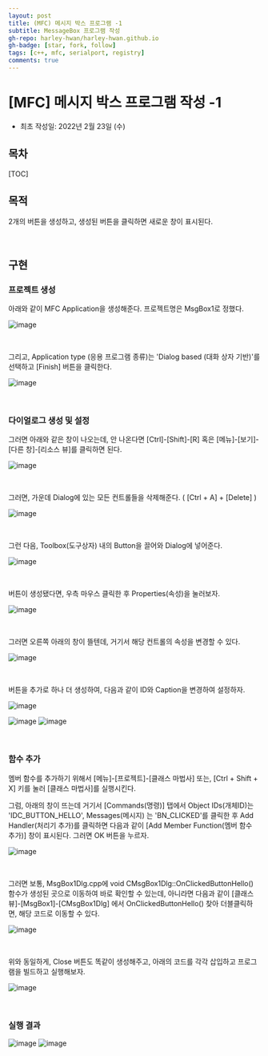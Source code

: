 ```yaml
---
layout: post
title: (MFC) 메시지 박스 프로그램 -1
subtitle: MessageBox 프로그램 작성
gh-repo: harley-hwan/harley-hwan.github.io
gh-badge: [star, fork, follow]
tags: [c++, mfc, serialport, registry]
comments: true
---
```


# [MFC] 메시지 박스 프로그램 작성 -1

- 최초 작성일: 2022년 2월 23일 (수)

## 목차

[TOC]

## 목적

2개의 버튼을 생성하고, 생성된 버튼을 클릭하면 새로운 창이 표시된다.

<br/>

## 구현

### 프로젝트 생성

아래와 같이 MFC Application을 생성해준다. 프로젝트명은 MsgBox1로 정했다.

![image](https://user-images.githubusercontent.com/68185569/155261077-834c6322-a5d9-4d02-ac9e-fd97b8704bc7.png)

<br/>

그리고, Application type (응용 프로그램 종류)는 'Dialog based (대화 상자 기반)'를 선택하고 [Finish] 버튼을 클릭한다.

![image](https://user-images.githubusercontent.com/68185569/155261120-68dfaad7-09d3-41fb-b396-e9569d0b5c86.png)

<br/>

### 다이얼로그 생성 및 설정

그러면 아래와 같은 창이 나오는데, 안 나온다면 [Ctrl]-[Shift]-[R] 혹은 [메뉴]-[보기]-[다른 창]-[리소스 뷰]를 클릭하면 된다.

![image](https://user-images.githubusercontent.com/68185569/155261424-cbb0d2e8-080d-4e1e-ba5e-0e45e5241bca.png)

<br/>

그러면, 가운데 Dialog에 있는 모든 컨트롤들을 삭제해준다. ( [Ctrl + A] + [Delete] )

![image](https://user-images.githubusercontent.com/68185569/155261482-becf4476-1e49-46b6-9ea6-c98f1c5a58c2.png)

<br/>

그런 다음, Toolbox(도구상자) 내의 Button을 끌어와 Dialog에 넣어준다. 

![image](https://user-images.githubusercontent.com/68185569/155261654-e123aaf9-8e59-4b66-b493-b46ef98d6f2c.png)

<br/>

버튼이 생성됐다면, 우측 마우스 클릭한 후 Properties(속성)을 눌러보자.

![image](https://user-images.githubusercontent.com/68185569/155261899-7b2ad79b-cea5-4314-9d43-21399928a782.png)

<br/>

그러면 오른쪽 아래의 창이 뜰텐데, 거기서 해당 컨트롤의 속성을 변경할 수 있다.

![image](https://user-images.githubusercontent.com/68185569/155261995-65cb3746-613b-45fe-912b-6c1cdb482739.png)

<br/>

버튼을 추가로 하나 더 생성하여, 다음과 같이 ID와 Caption을 변경하여 설정하자.

![image](https://user-images.githubusercontent.com/68185569/155262471-510b1ad5-735f-4b3a-87ca-ed5de9b14ba6.png)

![image](https://user-images.githubusercontent.com/68185569/155262129-ce335587-acf1-4336-b9b5-c48c513784d7.png)
![image](https://user-images.githubusercontent.com/68185569/155262222-e91af810-1719-4212-a987-2cad414a783f.png)

<br/>

### 함수 추가

멤버 함수를 추가하기 위해서 [메뉴]-[프로젝트]-[클래스 마법사] 또는, [Ctrl + Shift + X] 키를 눌러 [클래스 마법사]를 실행시킨다.

그럼, 아래의 창이 뜨는데 거기서 [Commands(명령)] 탭에서 Object IDs(개체ID)는 'IDC_BUTTON_HELLO', Messages(메시지) 는 'BN_CLICKED'를 클릭한 후 Add Handler(처리기 추가)를 클릭하면 다음과 같이 [Add Member Function(멤버 함수 추가)] 창이 표시된다. 그러면 OK 버튼을 누르자.

![image](https://user-images.githubusercontent.com/68185569/155262755-5980bfe1-277a-40ef-9ddb-5b7ce6dac929.png)

<br/>

그러면 보통, MsgBox1Dlg.cpp에 void CMsgBox1Dlg::OnClickedButtonHello() 함수가 생성된 곳으로 이동하여 바로 확인할 수 있는데, 아니라면 다음과 같이 [클래스 뷰]-[MsgBox1]-[CMsgBox1Dlg] 에서 OnClickedButtonHello() 찾아 더블클릭하면, 해당 코드로 이동할 수 있다.

![image](https://user-images.githubusercontent.com/68185569/155263246-d8158094-0d8a-42ce-afa9-49bfd8b4adcf.png)

<br/>

위와 동일하게, Close 버튼도 똑같이 생성해주고, 아래의 코드를 각각 삽입하고 프로그램을 빌드하고 실행해보자.

![image](https://user-images.githubusercontent.com/68185569/155263600-415a4558-d131-4f71-91ac-c013c3e0d40a.png)

<br/>

### 실행 결과

![image](https://user-images.githubusercontent.com/68185569/155263405-10d47d72-3d13-4fc8-8d9b-9cd1955139bb.png)
![image](https://user-images.githubusercontent.com/68185569/155263426-e6a9ea45-2b21-4baa-8e25-9e23923da6f4.png)

<br/>


